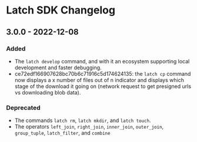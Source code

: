 <!-- Based off of https://keepachangelog.com/en/1.0.0/ -->

<!--

Types of changes

    *Added* for new features.
    *Changed* for changes in existing functionality.
    *Deprecated* for soon-to-be removed features.
    *Removed* for now removed features.
    *Fixed* for any bug fixes.
    *Security* in case of vulnerabilities.

-->

# Latch SDK Changelog

## 3.0.0 - 2022-12-08

### Added

* The `latch develop` command, and with it an ecosystem supporting local
  development and faster debugging.
* ce72edf166907628bc70b6c71916c5d174624135: the `latch cp` command now
  displays a x number of files out of n indicator and displays which stage
  of the download it going on (network request to get presigned urls vs
  downloading blob data).

### Deprecated

* The commands `latch rm`, `latch mkdir`, and `latch touch`.
* The operators `left_join`, `right_join`, `inner_join`, `outer_join`,
  `group_tuple`, `latch_filter`, and `combine`
